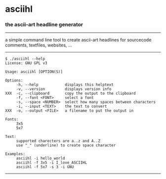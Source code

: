 # asciihl #
### the ascii-art headline generator ###


---


a simple command line tool to create ascii-art headlines for sourcecode comments, textfiles, websites, ...


---


```
$ ./asciihl --help
License: GNU GPL v3

Usage: asciihl [OPTION(S)]

Options:
     -h, --help            displays this helptext
     -v, --version         displays version info
XXX  -c, --clipboard       copy the output to the clipboard
     -f, --font <FONT>     select a font
     -s, --space <NUMBER>  select how many spaces between characters
     -i, --input <TEXT>    the text to convert
XXX  -o, --output <FILE>   a filename to put the output in

Fonts:
     3x5
     5x7

Text:
     supported charecters are a..z and A..Z
     use "_" (underline) to create space character

Examples:
     asciihl -i hello_world
     asciihl -f 3x5 -i I_love_ASCIIHL
     asciihl -f 5x7 -s 3 -i GNU
```

---

